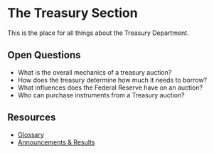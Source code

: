 # The Treasury Section

This is the place for all things about the Treasury Department. 

## Open Questions

- What is the overall mechanics of a treasury auction?
- How does the treasury determine how much it needs to borrow?
- What influences does the Federal Reserve have on an auction?
- Who can purchase instruments from a Treasury auction?

## Resources

- [Glossary](https://www.treasurydirect.gov/indiv/help/TDHelp/glossary.htm)
- [Announcements & Results](http://www.treasurydirect.gov/instit/annceresult/press/press.htm)

